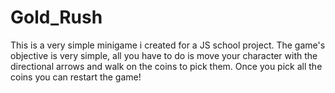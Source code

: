 # Gold_Rush

This is a very simple minigame i created for a JS school project.
The game's objective is very simple, all you have to do is move your character with the directional arrows and walk on the coins to pick them.
Once you pick all the coins you can restart the game!